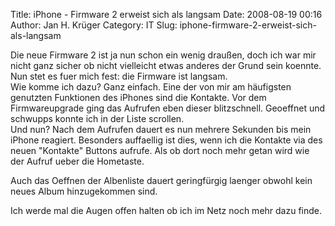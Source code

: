 Title: iPhone - Firmware 2 erweist sich als langsam
Date: 2008-08-19 00:16
Author: Jan H. Krüger
Category: IT
Slug: iphone-firmware-2-erweist-sich-als-langsam

Die neue Firmware 2 ist ja nun schon ein wenig draußen, doch ich war mir
nicht ganz sicher ob nicht vielleicht etwas anderes der Grund sein
koennte.  
Nun stet es fuer mich fest: die Firmware ist langsam.  
Wie komme ich dazu? Ganz einfach. Eine der von mir am häufigsten
genutzten Funktionen des iPhones sind die Kontakte. Vor dem
Firmwareupgrade ging das Aufrufen eben dieser blitzschnell. Geoeffnet
und schwupps konnte ich in der Liste scrollen.  
Und nun? Nach dem Aufrufen dauert es nun mehrere Sekunden bis mein
iPhone reagiert. Besonders auffaellig ist dies, wenn ich die Kontakte
via des neuen "Kontakte" Buttons aufrufe. Als ob dort noch mehr getan
wird wie der Aufruf ueber die Hometaste.  
  
Auch das Oeffnen der Albenliste dauert geringfürgig laenger obwohl kein
neues Album hinzugekommen sind.  
  
Ich werde mal die Augen offen halten ob ich im Netz noch mehr dazu
finde.
